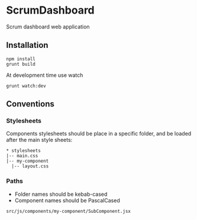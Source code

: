 # ScrumDashboard

Scrum dashboard web application

## Installation

```
npm install
grunt build
```

At development time use watch
```
grunt watch:dev
```

## Conventions

### Stylesheets

Components stylesheets should be place in a specific folder,
and be loaded after the main style sheets:

```
* stylesheets
|-- main.css
|-- my-component
  |-- layout.css
```

### Paths

* Folder names should be kebab-cased
* Component names should be PascalCased

```
src/js/components/my-component/SubComponent.jsx
```

